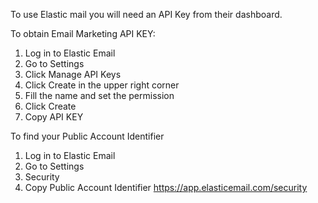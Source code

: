 To use Elastic mail you will need an API Key from their dashboard.

To obtain Email Marketing API KEY: 

1. Log in to Elastic Email
2. Go to Settings
3. Click Manage API Keys
4. Click Create in the upper right corner
5. Fill the name and set the permission
6. Click Create
7. Copy API KEY

To find your Public Account Identifier 
1. Log in to Elastic Email
2. Go to Settings
3. Security
4. Copy Public Account Identifier
https://app.elasticemail.com/security